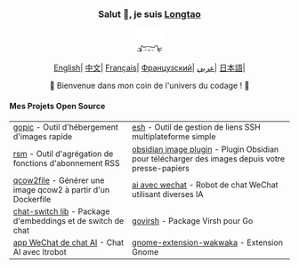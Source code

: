 <div align="center">
    <h3>Salut 👋, je suis <a href="https://longtao.fun">Longtao</a></h3>
 <p align="center">
        <a href="https://longtao.fun">
            <img src="cat.webp" width="50"/>
        </a>
    </p>
    <p align="center">
        <a href="https://github.com/eust-w/eust-w/blob/main/README.md"><span>English</span></a>|
        <a href="https://github.com/eust-w/eust-w/blob/main/README_CN.md"><span>中文</span></a>|
        <a href="https://github.com/eust-w/eust-w/blob/main/README_FR.md"><span>Français</span></a>|
        <a href="https://github.com/eust-w/eust-w/blob/main/README_RU.md"><span>Французский</span></a>|
        <a href="https://github.com/eust-w/eust-w/blob/main/README_AR.md"><span>عربي</span></a>|
        <a href="https://github.com/eust-w/eust-w/blob/main/README_JP.md"><span>日本語</span></a>|
    </p>
    <p>🌟 Bienvenue dans mon coin de l'univers du codage ! 🌟</p>
    <h4 align="left">Mes Projets Open Source</h4>
    <table align="center">
        <tr>
            <td><a href="https://github.com/eust-w/gopic">gopic</a> - Outil d'hébergement d'images rapide</td>
            <td><a href="https://github.com/eust-w/esh">esh</a> - Outil de gestion de liens SSH multiplateforme simple</td>
        </tr>
        <tr>
            <td><a href="https://github.com/eust-w/rsm">rsm</a> - Outil d'agrégation de fonctions d'abonnement RSS</td>
            <td><a href="https://github.com/eust-w/obsidian-image-auto-upload">obsidian image plugin</a> - Plugin Obsidian pour télécharger des images depuis votre presse-papiers</td>
        </tr>
        <tr>
            <td><a href="https://github.com/eust-w/qcow2file">qcow2file</a> - Générer une image qcow2 à partir d'un Dockerfile</td>
            <td><a href="https://github.com/eust-w/aiPlatform">ai avec wechat</a> - Robot de chat WeChat utilisant diverses IA</td>
        </tr>
        <tr>
            <td><a href="https://github.com/eust-w/openai-chat-switch">chat-switch lib</a> - Package d'embeddings et de switch de chat</td>
            <td><a href="https://github.com/eust-w/govirsh">govirsh</a> - Package Virsh pour Go</td>
        </tr>
        <tr>
            <td><a href="https://github.com/eust-w/ltrobot-mimiwechat">app WeChat de chat AI</a> - Chat AI avec ltrobot</td>
            <td><a href="https://github.com/eust-w/gnome-extension-wakwaka">gnome-extension-wakwaka</a> - Extension Gnome</td>
        </tr>
    </table>
</div>
